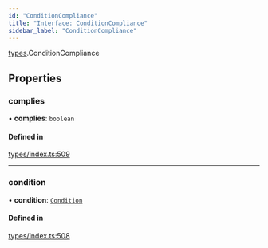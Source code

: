 ```yaml
---
id: "ConditionCompliance"
title: "Interface: ConditionCompliance"
sidebar_label: "ConditionCompliance"
---
```


[types](../../../modules/Types/Types.md).ConditionCompliance

## Properties

### complies

• **complies**: `boolean`

#### Defined in

[types/index.ts:509](https://github.com/PolymeshAssociation/polymesh-sdk/blob/daafaa68f/src/types/index.ts#L509)

___

### condition

• **condition**: [`Condition`](../../../modules/Types/Types.md#condition)

#### Defined in

[types/index.ts:508](https://github.com/PolymeshAssociation/polymesh-sdk/blob/daafaa68f/src/types/index.ts#L508)
